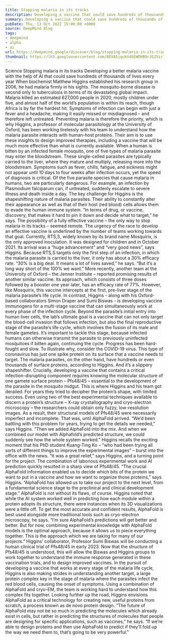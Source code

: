 ```yaml
---
title: Stopping malaria in its tracks
description: Developing a vaccine that could save hundreds of thousands of lives
summary: Developing a vaccine that could save hundreds of thousands of lives
pubDate: Thu, 13 Oct 2022 15:00:00 +0000
source: DeepMind Blog
tags:
- deepmind
- alpha
- ai
url: https://deepmind.google/discover/blog/stopping-malaria-in-its-tracks/
thumbnail: https://lh3.googleusercontent.com/8EXA5jqukU4EEWDHB9rJG25ir12WetmJlMuErPLe7hJUaGdIjXIA51D-PcxCMjNf9IVu3QxaZRbs4isgJsBsVpaHZjbgK4XM3MCc-8XOgcQ9-sqYWQ=w528-h297-n-nu-rw
---
```


Science
Stopping malaria in its tracks
Developing a better malaria vaccine with the help of AI that could save hundreds of thousands of lives every year
When biochemist Matthew Higgins established his research group in 2006, he had malaria firmly in his sights. The mosquito-borne disease is second only to tuberculosis in terms of its devastating global impact. Malaria killed an estimated 627,000 people in 2020, mostly children under five, and almost half of the world’s population is within its reach, though Africa is by far the hardest hit. Symptoms of infection can begin with just a fever and a headache, making it easily missed or misdiagnosed – and therefore left untreated.
Preventing malaria is therefore the priority, which is why Higgins, a professor of molecular parasitology at the University of Oxford, has been working tirelessly with his team to understand how the malaria parasite interacts with human-host proteins. Their aim is to use these insights to design improved therapies, including a vaccine that will be much more effective than what is currently available.
When a human is bitten by an infected female mosquito, one of five types of malaria parasite may enter the bloodstream. These single-celled parasites are typically carried to the liver, where they mature and multiply, releasing more into the bloodstream. Symptoms such as fever, chills, fatigue, and sickness might not appear until 10 days to four weeks after infection occurs, yet the speed of diagnosis is critical. Of the five parasite species that cause malaria in humans, two are particularly dangerous. For example, an infection by Plasmodium falciparum can, if untreated, suddenly escalate to severe illness and death inside a day.
The key challenge for Higgins is the shapeshifting nature of malaria parasites. Their ability to constantly alter their appearance as well as that of their host (red blood) cells allows them to evade the human immune system. “In terms of drug, or vaccine, discovery, that makes it hard to pin it down and decide what to target,” he says. The possibility of a fully effective vaccine – the only way to stop malaria in its tracks – seemed remote.
The urgency of the race to develop an effective vaccine is underlined by the number of teams working towards that goal. Currently, RTS,S, widely known by its brand name Mosquirix, is the only approved inoculation. It was designed for children and in October 2021. Its arrival was a “huge advancement” and “very good news”, says Higgins. Because RTS,S targets only the first step of an infection, in which the malaria parasite is carried to the liver, it only has about a 30% efficacy rate. “30% is a big deal. It means a lot of lives saved,” he says. “But it’s a long way short of the 100% we want.”
More recently, another team at the University of Oxford – the Jenner Institute – reported promising results of another similar vaccine. Its approach, which consists of three doses followed by a booster one year later, has an efficacy rate of 77%. However, like Mosquirix, this vaccine intercepts at the first, pre-liver stage of the malaria parasite’s life cycle.
In contrast, Higgins - along with his Oxford-based collaborators Simon Draper and Sumi Biswas - is developing vaccine immunogens for a multi-stage vaccine that can simultaneously work at every phase of the infection cycle. Beyond the parasite’s initial entry into human liver cells, the lab’s ultimate goal is a vaccine that can not only target the blood-cell invasion that follows infection, but also the final reproductive stage of the parasite’s life cycle, which involves the fusion of its male and female gametes. It’s important to tackle this stage, because infected humans can otherwise transmit the parasite to previously uninfected mosquitoes if bitten again, continuing the cycle.
Progress has been hard-fought and slow. To illustrate why, consider the COVID-19 virus. This type of coronavirus has just one spike protein on its surface that a vaccine needs to target. The malaria parasites, on the other hand, have hundreds or even thousands of surface proteins, according to Higgins. And it’s a slippery shapeshifter.
Crucially, developing a vaccine that contains a critical infection-disrupting component requires knowing the molecular structure of one gamete surface protein – Pfs48/45 – essential to the development of the parasite in the mosquito midgut. This is where Higgins and his team got derailed. For years they tried to decipher the protein’s shape, with limited success. Even using two of the best experimental techniques available to discern a protein’s structure – X-ray crystallography and cryo-electron microscopy – the researchers could obtain only fuzzy, low-resolution images. As a result, their structural models of Pfs48/45 were necessarily imperfect and incomplete.
That was, until AlphaFold arrived.
“We’d been battling with this problem for years, trying to get the details we needed,” says Higgins. “Then we added AlphaFold into the mix. And when we combined our model with Alphafold’s predicted structure, we could suddenly see how the whole system worked.” Higgins recalls the exciting moment that his PhD student Kuang-Ting Ko – “who had been trying all sorts of different things to improve the experimental images” – burst into the office with the news.
“It was a great relief,” says Higgins, and a turning point for the project. The combination of laborious experimental work and AI prediction quickly resulted in a sharp view of Pfs48/45. “The crucial AlphaFold information enabled us to decide which bits of the protein we want to put in a vaccine and how we want to organize those proteins,” says Higgins. “AlphaFold has allowed us to take our project to the next level, from a fundamental science stage to the preclinical and clinical development stage.”
AlphaFold is not without its flaws, of course. Higgins noted that while the AI system worked well in predicting how each module within a protein adopts its structure, there were instances when its 3D visualizations were a little off. To get the most accurate and confident results, AlphaFold is best used alongside more traditional tools such as cryo-electron microscopy, he says. “I’m sure AlphaFold’s predictions will get better and better. But for now, combining experimental knowledge with AlphaFold models is the optimal approach, because it allows us to piece everything together. This is the approach which we are taking for many of our projects.”
Higgins’ collaborator, Professor Sumi Biswas will be conducting a human clinical trial of Pfs48/45 in early 2023. Now that the structure of Pfs48/45 is understood, this will allow the Biswas and Higgins groups to work together to understand the immune response generated in these vaccination trials, and to design improved vaccines. In the pursuit of developing a vaccine that works at every stage of the malaria life cycle, Higgins is also making strides in understanding another target, a large protein complex key in the stage of malaria where the parasites infect the red blood cells, causing the onset of symptoms. Using a combination of AlphaFold and cryo-EM, the team is working hard to understand how this complex fits together.
Looking further up the road, Higgins envisions AlphaFold as a critical technology for creating new, useful proteins from scratch, a process known as de novo protein design. “The future of AlphaFold may not be so much in predicting the molecules which already exist in cells, but rather in predicting the structures of molecules that people are designing for specific applications, such as vaccines,” he says. “If we’re able to design proteins and then use AlphaFold to predict if they’ll fold up the way we need them to, that’s going to be very powerful.”